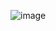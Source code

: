 ![image](https://github.com/algorithm-cote-study/goormthon_challenge/assets/32692807/55b5c883-54c9-4f96-83f4-0e49790cd83b)
